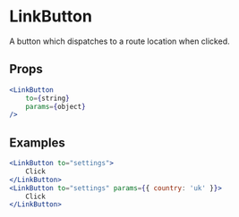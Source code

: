 LinkButton
==========
A button which dispatches to a route location when clicked.

## Props

```jsx
<LinkButton
    to={string}
    params={object}
/>
```

## Examples

```jsx
<LinkButton to="settings">
    Click
</LinkButton>
<LinkButton to="settings" params={{ country: 'uk' }}>
    Click
</LinkButton>
```
